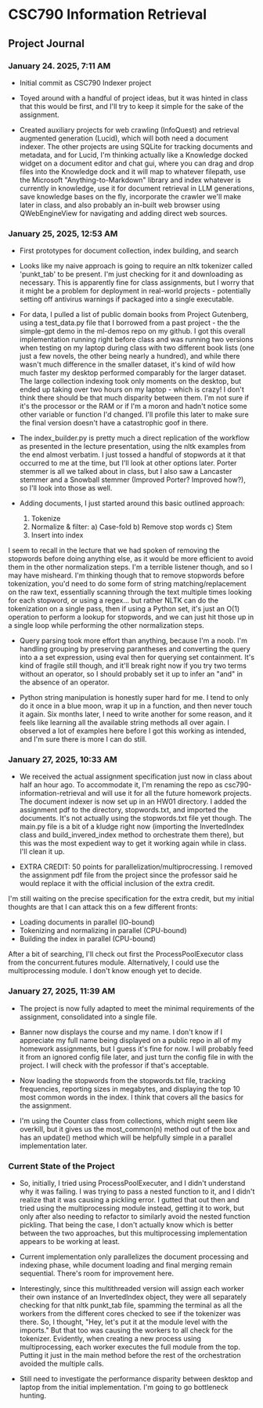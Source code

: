 # CSC790 Information Retrieval

## Project Journal

### January 24. 2025, 7:11 AM

- Initial commit as CSC790 Indexer project

- Toyed around with a handful of project ideas, but it was hinted in class that this would be first, and I'll try to keep it simple for the sake of the assignment.

- Created auxiliary projects for web crawling (InfoQuest) and retrieval augmented generation (Lucid), which will both need a document indexer. The other projects are using SQLite for tracking documents and metadata, and for Lucid, I'm thinking actually like a Knowledge docked widget on a document editor and chat gui, where you can drag and drop files into the Knowledge dock and it will map to whatever filepath, use the Microsoft "Anything-to-Markdown" library and index whatever is currently in knowledge, use it for document retrieval in LLM generations, save knowledge bases on the fly, incorporate the crawler we'll make later in class, and also probably an in-built web browser using QWebEngineView for navigating and adding direct web sources.

### January 25, 2025, 12:53 AM

- First prototypes for document collection, index building, and search

- Looks like my naive approach is going to require an nltk tokenizer called 'punkt_tab' to be present. I'm just checking for it and downloading as necessary. This is apparently fine for class assignments, but I worry that it might be a problem for deployment in real-world projects - potentially setting off antivirus warnings if packaged into a single executable. 

- For data, I pulled a list of public domain books from Project Gutenberg, using a test_data.py file that I borrowed from a past project - the the simple-gpt demo in the ml-demos repo on my github. I got this overall implementation running right before class and was running two versions when testing on my laptop during class with two different book lists (one just a few novels, the other being nearly a hundred), and while there wasn't much difference in the smaller dataset, it's kind of wild how much faster my desktop performed comparably for the larger dataset. The large collection indexing took only moments on the desktop, but ended up taking over two hours on my laptop - which is crazy! I don't think there should be that much disparity between them. I'm not sure if it's the processor or the RAM or if I'm a moron and hadn't notice some other variable or function I'd changed. I'll profile this later to make sure the final version doesn't have a catastrophic goof in there.

- The index_builder.py is pretty much a direct replication of the workflow as presented in the lecture presentation, using the nltk examples from the end almost verbatim. I just tossed a handful of stopwords at it that occurred to me at the time, but I'll look at other options later. Porter stemmer is all we talked about in class, but I also saw a Lancaster stemmer and a Snowball stemmer (Improved Porter? Improved how?), so I'll look into those as well.

- Adding documents, I just started around this basic outlined approach:
  1) Tokenize
  2) Normalize & filter:
     a) Case-fold
     b) Remove stop words
     c) Stem
  3) Insert into index

I seem to recall in the lecture that we had spoken of removing the stopwords before doing anything else, as it would be more efficient to avoid them in the other normalization steps. I'm a terrible listener though, and so I may have misheard. I'm thinking though that to remove stopwords before tokenization, you'd need to do some form of string matching/replacement on the raw text, essentially scanning through the text multiple times looking for each stopword, or using a regex... but rather NLTK can do the tokenization on a single pass, then if using a Python set, it's just an O(1) operation to perform a lookup for stopwords, and we can just hit those up in a single loop while performing the other normalization steps.

- Query parsing took more effort than anything, because I'm a noob. I'm handling grouping by preserving parantheses and converting the query into a a set expression, using eval then for querying set containment. It's kind of fragile still though, and it'll break right now if you try two terms without an operator, so I should probably set it up to infer an "and" in the absence of an operator.

- Python string manipulation is honestly super hard for me. I tend to only do it once in a blue moon, wrap it up in a function, and then never touch it again. Six months later, I need to write another for some reason, and it feels like learning all the available string methods all over again. I observed a lot of examples here before I got this working as intended, and I'm sure there is more I can do still.

### January 27, 2025, 10:33 AM

- We received the actual assignment specification just now in class about half an hour ago. To accommodate it, I'm renaming the repo as csc790-information-retrieval and will use it for all the future homework projects. The document indexer is now set up in an HW01 directory. I added the assignment pdf to the directory, stopwords.txt, and imported the documents. It's not actually using the stopwords.txt file yet though. The main.py file is a bit of a kludge right now (importing the InvertedIndex class and build_invered_index method to orchestrate them there), but this was the most expedient way to get it working again while in class. I'll clean it up.

- EXTRA CREDIT: 50 points for parallelization/multiprocressing. I removed the assignment pdf file from the project since the professor said he would replace it with the official inclusion of the extra credit.

I'm still waiting on the precise specification for the extra credit, but my initial thoughts are that I can attack this on a few different fronts:

- Loading documents in parallel (IO-bound)
- Tokenizing and normalizing in parallel (CPU-bound)
- Building the index in parallel (CPU-bound)

After a bit of searching, I'll check out first the ProcessPoolExecutor class from the concurrent.futures module.
Alternatively, I could use the multiprocessing module. I don't know enough yet to decide.

### January 27, 2025, 11:39 AM

- The project is now fully adapted to meet the minimal requirements of the assignment, consolidated into a single file.

- Banner now displays the course and my name. I don't know if I appreciate my full name being displayed on a public repo in all of my homework assignments, but I guess it's fine for now. I will probably feed it from an ignored config file later, and just turn the config file in with the project. I will check with the professor if that's acceptable.

- Now loading the stopwords from the stopwords.txt file, tracking frequencies, reporting sizes in megabytes, and displaying the top 10 most common words in the index. I think that covers all the basics for the assignment.

- I'm using the Counter class from collections, which might seem like overkill, but it gives us the most_common(n) method out of the box and has an update() method which will be helpfully simple in a parallel implementation later.

### Current State of the Project

- So, initially, I tried using ProcessPoolExecuter, and I didn't understand why it was failing. I was trying to pass a nested function to it, and I didn't realize that it was causing a pickling error. I gutted that out then and tried using the multiprocessing module instead, getting it to work, but only after also needing to refactor to similarly avoid the nested function pickling. That being the case, I don't actually know which is better between the two approaches, but this multiprocessing implementation appears to be working at least.

- Current implementation only parallelizes the document processing and indexing phase, while document loading and final merging remain sequential. There's room for improvement here.

- Interestingly, since this multithreaded version will assign each worker their own instance of an InvertedIndex object, they were all separately checking for that nltk punkt_tab file, spamming the terminal as all the workers from the different cores checked to see if the tokenizer was there. So, I thought, "Hey, let's put it at the module level with the imports." But that too was causing the workers to all check for the tokenizer. Evidently, when creating a new process using multiprocessing, each worker executes the full module from the top. Putting it just in the main method before the rest of the orchestration avoided the multiple calls.

- Still need to investigate the performance disparity between desktop and laptop from the initial implementation. I'm going to go bottleneck hunting.


